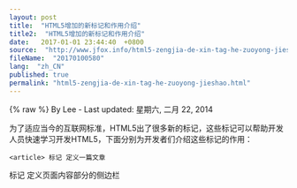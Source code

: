 ```yaml
---
layout: post
title:  "HTML5增加的新标记和作用介绍"
title2:  "HTML5增加的新标记和作用介绍"
date:   2017-01-01 23:44:40  +0800
source:  "http://www.jfox.info/html5-zengjia-de-xin-tag-he-zuoyong-jieshao.html"
fileName:  "20170100580"
lang:  "zh_CN"
published: true
permalink: "html5-zengjia-de-xin-tag-he-zuoyong-jieshao.html"
---
```

{% raw %}
By Lee - Last updated: 星期六, 二月 22, 2014

[ ](http://www.jfox.info/go.php?url=http://www.jfox.info/wp-content/uploads/2014/02/131117zlxoio3c78qajvsl.jpg)为了适应当今的互联网标准，HTML5出了很多新的标记，这些标记可以帮助开发人员快速学习开发HTML5，下面分别为开发者们介绍这些标记的作用：

    <article> 标记 定义一篇文章
<aside> 标记 定义页面内容部分的侧边栏
<audio> 标记 定义音频内容
<canvas> 标记 定义图片
<command> 标记 定义一个命令按钮
<datalist> 标记 定义一个下拉列表
<details> 标记 定义一个元素的详细内容
<dialog> 标记 定义一个对话框(会话框)
<embed> 标记 定义外部的可交互的内容或插件
<figure> 标记 定义一组媒体内容以及它们的标题
<footer> 标记 定义一个页面或一个区域的底部
<header> 标记 定义一个页面或一个区域的头部
<hgroup> 标记 定义文件中一个区块的相关信息
<keygen> 标记 定义表单里一个生成的键值
<mark> 标记 定义有标记的文本
<meter> 标记 定义 measurement within a
predefined range
<nav> 标记 定义导航链接
<output> 标记 定义一些输出类型
<progress> 标记 定义任务的过程
<rp> 标记是用在Ruby annotations 告诉那些不支持 Ruby 元素的浏览器如何去显示
<rt> 标记 定义对ruby
annotations的解释
<ruby> 标记 定义 ruby annotations.
<section> 标记 定义一个区域
<source> 标记 定义媒体资源
<time> 标记 定义一个日期/时间
<video> 标记 定义一个视频

上面列出的这些新的HTML5标记看真来似乎很炫，希望能给开发人员带来另一个春天。
{% endraw %}